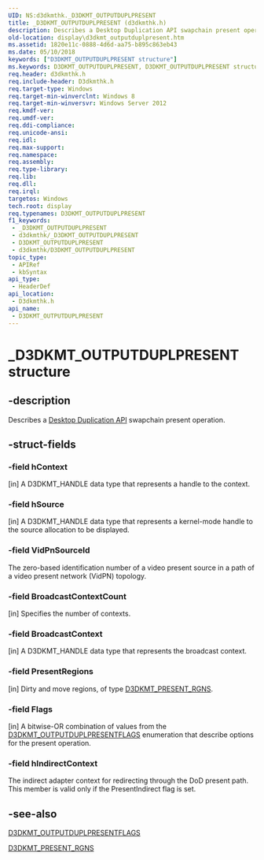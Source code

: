 ```yaml
---
UID: NS:d3dkmthk._D3DKMT_OUTPUTDUPLPRESENT
title: _D3DKMT_OUTPUTDUPLPRESENT (d3dkmthk.h)
description: Describes a Desktop Duplication API swapchain present operation.
old-location: display\d3dkmt_outputduplpresent.htm
ms.assetid: 1820e11c-0888-4d6d-aa75-b895c863eb43
ms.date: 05/10/2018
keywords: ["D3DKMT_OUTPUTDUPLPRESENT structure"]
ms.keywords: D3DKMT_OUTPUTDUPLPRESENT, D3DKMT_OUTPUTDUPLPRESENT structure [Display Devices], _D3DKMT_OUTPUTDUPLPRESENT, d3dkmthk/D3DKMT_OUTPUTDUPLPRESENT, display.d3dkmt_outputduplpresent
req.header: d3dkmthk.h
req.include-header: D3dkmthk.h
req.target-type: Windows
req.target-min-winverclnt: Windows 8
req.target-min-winversvr: Windows Server 2012
req.kmdf-ver: 
req.umdf-ver: 
req.ddi-compliance: 
req.unicode-ansi: 
req.idl: 
req.max-support: 
req.namespace: 
req.assembly: 
req.type-library: 
req.lib: 
req.dll: 
req.irql: 
targetos: Windows
tech.root: display
req.typenames: D3DKMT_OUTPUTDUPLPRESENT
f1_keywords:
 - _D3DKMT_OUTPUTDUPLPRESENT
 - d3dkmthk/_D3DKMT_OUTPUTDUPLPRESENT
 - D3DKMT_OUTPUTDUPLPRESENT
 - d3dkmthk/D3DKMT_OUTPUTDUPLPRESENT
topic_type:
 - APIRef
 - kbSyntax
api_type:
 - HeaderDef
api_location:
 - D3dkmthk.h
api_name:
 - D3DKMT_OUTPUTDUPLPRESENT
---
```


# _D3DKMT_OUTPUTDUPLPRESENT structure


## -description

Describes a <a href="https://docs.microsoft.com/windows/desktop/direct3ddxgi/desktop-dup-api">Desktop Duplication API</a> swapchain present operation.

## -struct-fields

### -field hContext

[in] A D3DKMT_HANDLE data type that represents a handle to the context.

### -field hSource

[in] A D3DKMT_HANDLE data type that represents a kernel-mode handle to the source allocation to be displayed.

### -field VidPnSourceId

The zero-based identification number of a video present source in a path of a video present network (VidPN) topology.

### -field BroadcastContextCount

[in] Specifies the number of contexts.

### -field BroadcastContext

[in] A D3DKMT_HANDLE data type that represents the broadcast context.

### -field PresentRegions

[in] Dirty and move regions, of type <a href="https://docs.microsoft.com/windows-hardware/drivers/ddi/d3dkmthk/ns-d3dkmthk-_d3dkmt_present_rgns">D3DKMT_PRESENT_RGNS</a>.

### -field Flags

[in] A bitwise-OR combination of values from the <a href="https://docs.microsoft.com/windows-hardware/drivers/ddi/d3dkmthk/ns-d3dkmthk-_d3dkmt_outputduplpresentflags">D3DKMT_OUTPUTDUPLPRESENTFLAGS</a> enumeration that describe options for the present operation.

### -field hIndirectContext

The indirect adapter context for redirecting through the DoD present path. This member is valid only if the PresentIndirect flag is set.

## -see-also

<a href="https://docs.microsoft.com/windows-hardware/drivers/ddi/d3dkmthk/ns-d3dkmthk-_d3dkmt_outputduplpresentflags">D3DKMT_OUTPUTDUPLPRESENTFLAGS</a>



<a href="https://docs.microsoft.com/windows-hardware/drivers/ddi/d3dkmthk/ns-d3dkmthk-_d3dkmt_present_rgns">D3DKMT_PRESENT_RGNS</a>

